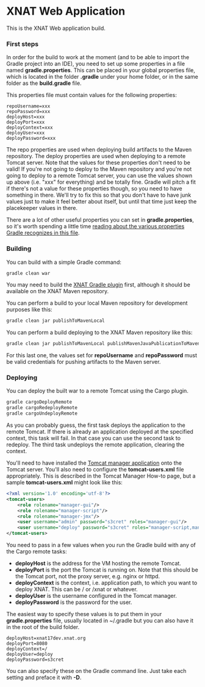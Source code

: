 # XNAT Web Application #

This is the XNAT Web application build.

### First steps ###

In order for the build to work at the moment (and to be able to import the Gradle project into an IDE), you need to set up some properties in a file named **gradle.properties**. This can be placed in your global properties file, which is located in the folder **.gradle** under your home folder, or in the same folder as the **build.gradle** file.

This properties file must contain values for the following properties:

```
repoUsername=xxx
repoPassword=xxx
deployHost=xxx
deployPort=xxx
deployContext=xxx
deployUser=xxx
deployPassword=xxx
```

The repo properties are used when deploying build artifacts to the Maven repository. The deploy properties are used when deploying to a remote Tomcat server. Note that the values for these properties don't need to be valid! If you're not going to deploy to the Maven repository and you're not going to deploy to a remote Tomcat server, you can use the values shown up above (i.e. "xxx" for everything) and be totally fine. Gradle will pitch a fit if there's not a value for these properties though, so you need to have something in there. We'll try to fix this so that you don't have to have junk values just to make it feel better about itself, but until that time just keep the placekeeper values in there.

There are a lot of other useful properties you can set in **gradle.properties**, so it's worth spending a little time [reading about the various properties Gradle recognizes in this file](https://docs.gradle.org/current/userguide/build_environment.html).

### Building ###

You can build with a simple Gradle command:

```bash
gradle clean war
```

You may need to build the [XNAT Gradle plugin](https://bitbucket.org/xnatdev/gradle-xnat-plugin) first, although it should be available on the XNAT Maven repository.

You can perform a build to your local Maven repository for development purposes like this:

```bash
gradle clean jar publishToMavenLocal
```

You can perform a build deploying to the XNAT Maven repository like this:

```bash
gradle clean jar publishToMavenLocal publishMavenJavaPublicationToMavenRepository
```

For this last one, the values set for **repoUsername** and **repoPassword** must be valid credentials for pushing artifacts to the Maven server.

### Deploying ###

You can deploy the built war to a remote Tomcat using the Cargo plugin.

```bash
gradle cargoDeployRemote
gradle cargoRedeployRemote
gradle cargoUndeployRemote
```

As you can probably guess, the first task deploys the application to the remote Tomcat. If there is already an application deployed at the specified context, this task will fail. In that case you can use the second task to redeploy. The third task undeploys the remote application, clearing the context.

You'll need to have installed the [Tomcat manager application](https://tomcat.apache.org/tomcat-7.0-doc/manager-howto.html) onto the Tomcat server. You'll also need to configure the **tomcat-users.xml** file appropriately. This is described in the Tomcat Manager How-to page, but a sample **tomcat-users.xml** might look like this:

```xml
<?xml version='1.0' encoding='utf-8'?>
<tomcat-users>
    <role rolename="manager-gui"/>
    <role rolename="manager-script"/>
    <role rolename="manager-jmx"/>
    <user username="admin" password="s3cret" roles="manager-gui"/>
    <user username="deploy" password="s3cret" roles="manager-script,manager-jmx"/>
</tomcat-users>
```

You need to pass in a few values when you run the Gradle build with any of the Cargo remote tasks:

* **deployHost** is the address for the VM hosting the remote Tomcat.
* **deployPort** is the port the Tomcat is running on. Note that this should be the Tomcat port, not the proxy server, e.g. nginx or httpd.
* **deployContext** is the context, i.e. application path, to which you want to deploy XNAT. This can be / or /xnat or whatever.
* **deployUser** is the username configured in the Tomcat manager.
* **deployPassword** is the password for the user.

The easiest way to specify these values is to put them in your **gradle.properties** file, usually located in ~/.gradle but you can also have it in the root of the build folder.

```
deployHost=xnat17dev.xnat.org
deployPort=8080
deployContext=/
deployUser=deploy
deployPassword=s3cret
```

You can also specify these on the Gradle command line. Just take each setting and preface it with **-D**.